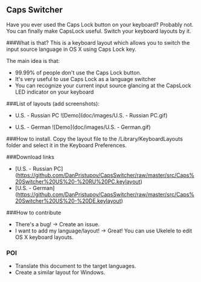 Caps Switcher
----------------------------------------------
Have you ever used the Caps Lock button on your keyboard? Probably not. You can finally make CapsLock useful. Switch your keyboard layouts by it.

###What is that?
This is a keyboard layout which allows you to switch the input source language in OS X using Caps Lock key.

The main idea is that:
- 99.99% of people don't use the Caps Lock button.
- It's very useful to use Caps Lock as a language switcher
- You can recognize your current input source glancing at the CapsLock LED indicator on your keyboard


###List of layouts (add screenshots):
- U.S. - Russian PC
![Demo](doc/images/U.S. - Russian PC.gif)

- U.S. - German
![Demo](doc/images/U.S. - German.gif)

###How to install.
Copy the layout file to the /Library/KeyboardLayouts folder and select it in the Keyboard Preferences.

###Download links
- [U.S. - Russian PC] (https://github.com/DanPristupov/CapsSwitcher/raw/master/src/Caps%20Switcher%20US%20-%20RU%20PC.keylayout)
- [U.S. - German] (https://github.com/DanPristupov/CapsSwitcher/raw/master/src/Caps%20Switcher%20US%20-%20DE.keylayout)

###How to contribute
- There's a bug! -> Create an issue.
- I want to add my language/layout! -> Great! You can use Ukelele to edit OS X keyboard layouts.

### POI
- Translate this document to the target languages.
- Create a similar layout for Windows.
